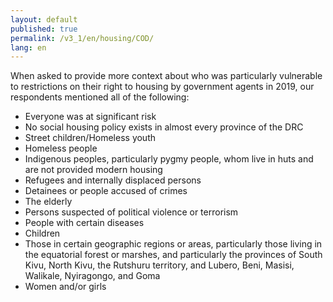 ```yaml
---
layout: default
published: true
permalink: /v3_1/en/housing/COD/
lang: en
---
```


When asked to provide more context about who was particularly vulnerable to restrictions on their right to housing by government agents in 2019, our respondents mentioned all of the following:

-	Everyone was at significant risk
-	No social housing policy exists in almost every province of the DRC
-	Street children/Homeless youth
-	Homeless people
-	Indigenous peoples, particularly pygmy people, whom live in huts and are not provided modern housing
-	Refugees and internally displaced persons
-	Detainees or people accused of crimes
-	The elderly
-	Persons suspected of political violence or terrorism
-	People with certain diseases
-	Children
-	Those in certain geographic regions or areas, particularly those living in the equatorial forest or marshes, and particularly the provinces of South Kivu, North Kivu, the Rutshuru territory, and Lubero, Beni, Masisi, Walikale, Nyiragongo, and Goma
-	Women and/or girls
